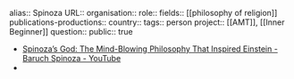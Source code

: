 alias:: Spinoza
URL::
organisation::
role::
fields:: [[philosophy of religion]] 
publications-productions:: 
country:: 
tags:: person
project:: [[AMT]], [[Inner Beginner]] 
question::
public:: true

- [Spinoza’s God: The Mind-Blowing Philosophy That Inspired Einstein - Baruch Spinoza - YouTube](https://www.youtube.com/watch?v=ElaxZnaBzPc)
-